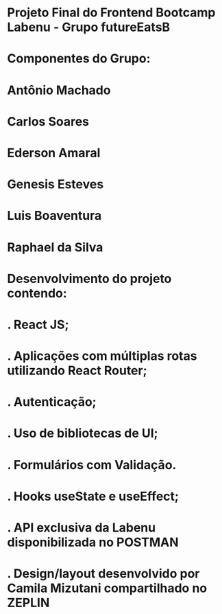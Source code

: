 # Projeto Final do Frontend Bootcamp Labenu - Grupo futureEatsB

# Componentes do Grupo:

# Antônio Machado
# Carlos Soares
# Ederson Amaral
# Genesis Esteves
# Luis Boaventura
# Raphael da Silva

# Desenvolvimento do projeto contendo:
# . React JS;

# . Aplicações com múltiplas rotas utilizando React Router;

# . Autenticação;

# . Uso de bibliotecas de UI;

# . Formulários com Validação.

# . Hooks useState e useEffect;

# . API exclusiva da Labenu disponibilizada no POSTMAN

# . Design/layout desenvolvido por Camila Mizutani compartilhado no ZEPLIN
